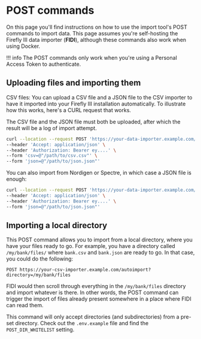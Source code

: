 # POST commands

On this page you'll find instructions on how to use the import tool's POST commands to import data. This page assumes you're self-hosting the Firefly III data importer (**FIDI**), although these commands also work when using Docker.

!!! info
    The POST commands only work when you're using a Personal Access Token to authenticate.

## Uploading files and importing them

CSV files: You can upload a CSV file and a JSON file to the CSV importer to have it imported into your Firefly III installation automatically. To illustrate how this works, here's a CURL request that works.

The CSV file and the JSON file must both be uploaded, after which the result will be a log of import attempt.

```bash
curl --location --request POST 'https://your-data-importer.example.com/autoupload' \
--header 'Accept: application/json' \
--header 'Authorization: Bearer ey....' \
--form 'csv=@"/path/to/csv.csv"' \
--form 'json=@"/path/to/json.json"'
```

You can also import from Nordigen or Spectre, in which case a JSON file is enough:

```bash
curl --location --request POST 'https://your-data-importer.example.com/autoupload' \
--header 'Accept: application/json' \
--header 'Authorization: Bearer ey....' \
--form 'json=@"/path/to/json.json"'
```

## Importing a local directory

This POST command allows you to import from a local directory, where you have your files ready to go. For example, you have a directory called `/my/bank/files/` where `bank.csv` and `bank.json` are ready to go. In that case, you could do the following:

```
POST https://your-csv-importer.example.com/autoimport?directory=/my/bank/files
```

FIDI would then scroll through everything in the `/my/bank/files` directory and import whatever is there. In other words, the POST command can trigger the import of files already present somewhere in a place where FIDI can read them.

This command will only accept directories (and subdirectories) from a pre-set directory. Check out the `.env.example` file and find the `POST_DIR_WHITELIST` setting.
